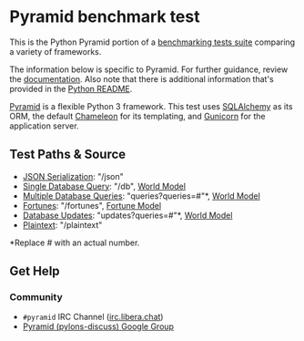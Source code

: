 # Pyramid benchmark test

This is the Python Pyramid portion of a [benchmarking tests suite](../../) 
comparing a variety of frameworks.

The information below is specific to Pyramid. For further guidance, 
review the [documentation](https://github.com/khulnasoft/BenchWeb/wiki). 
Also note that there is additional information that's provided in 
the [Python README](../).

[Pyramid](http://www.pylonsproject.org/) is a flexible Python 3 framework.
This test uses [SQLAlchemy](http://www.sqlalchemy.org/) as its ORM, the default
[Chameleon](http://www.pylonsproject.org/) for its templating, and
[Gunicorn](https://github.com/benoitc/gunicorn) for the application server.

## Test Paths & Source

* [JSON Serialization](benchweb/tests.py): "/json"
* [Single Database Query](benchweb/tests.py): "/db", [World Model](benchweb/models.py)
* [Multiple Database Queries](benchweb/tests.py): "queries?queries=#"*, [World Model](benchweb/models.py)
* [Fortunes](benchweb/tests.py): "/fortunes", [Fortune Model](benchweb/models.py)
* [Database Updates](benchweb/tests.py): "updates?queries=#"*, [World Model](benchweb/models.py)
* [Plaintext](benchweb/tests.py): "/plaintext"

*Replace # with an actual number.

## Get Help

### Community

* `#pyramid` IRC Channel ([irc.libera.chat](https://libera.chat))
* [Pyramid (pylons-discuss) Google Group](https://groups.google.com/forum/#!forum/pylons-discuss)
